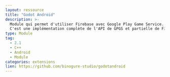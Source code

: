 ```yaml
---
layout: ressource
title: "Godot Android"
description: >-
  Module qui permet d'utiliser Firebase avec Google Play Game Service.
  C'est une implémentation complète de l'API de GPGS et partielle de Firebase.
type: Module
tag:
  - 2.1
  - C++
  - Android
  - Module
categories: extensions
lien: https://github.com/binogure-studio/godotandroid
---
```

